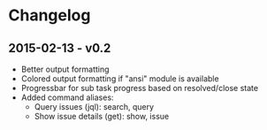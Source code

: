 
# Changelog

## 2015-02-13 - v0.2

- Better output formatting
- Colored output formatting if "ansi" module is available
- Progressbar for sub task progress based on resolved/close state
- Added command aliases:
	- Query issues (jql): search, query
	- Show issue details (get): show, issue
